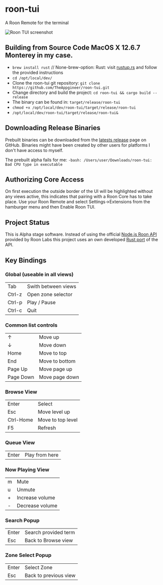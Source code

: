 # roon-tui

A Roon Remote for the terminal

![Roon TUI screenshot](images/screenshot.png)

## Building from Source Code MacOS X 12.6.7 Monterey in my case.
* `brew install rust` // None-brew-option: Rust: visit [rustup.rs](https://rustup.rs/) and follow the provided instructions
* `cd /opt/local/dev/`
* Clone the roon-tui git repository: `git clone https://github.com/TheAppgineer/roon-tui.git`
* Change directory and build the project: `cd roon-tui && cargo build --release`
* The binary can be found in: `target/release/roon-tui`
* `chmod +x /opt/local/dev/roon-tui/target/release/roon-tui`
* `/opt/local/dev/roon-tui/target/release/roon-tui&`

## Downloading Release Binaries
Prebuilt binaries can be downloaded from the [latests release](https://github.com/TheAppgineer/roon-tui/releases/latest) page on GitHub. Binaries might have been created by other users for platforms I don't have access to myself.

The prebuilt alpha fails for me: `-bash: /Users/user/Downloads/roon-tui: Bad CPU type in executable`

## Authorizing Core Access
On first execution the outside border of the UI will be highlighted without any views active, this indicates that pairing with a Roon Core has to take place. Use your Roon Remote and select Settings&rarr;Extensions from the hamburger menu and then Enable Roon TUI.

## Project Status
This is Alpha stage software. Instead of using the official [Node.js Roon API](https://github.com/RoonLabs/node-roon-api) provided by Roon Labs this project uses an own developed [Rust port](https://github.com/TheAppgineer/rust-roon-api) of the API.

## Key Bindings
### Global (useable in all views)
|||
|---|---|
|Tab|Swith between views
|Ctrl-z|Open zone selector
|Ctrl-p|Play / Pause
|Ctrl-c|Quit
### Common list controls
|||
|---|---|
|&uarr;|Move up
|&darr;|Move down
|Home|Move to top
|End|Move to bottom
|Page Up|Move page up
|Page Down|Move page down
### Browse View
|||
|---|---|
|Enter|Select
|Esc|Move level up
|Ctrl-Home|Move to top level
|F5|Refresh
### Queue View
|||
|---|---|
|Enter|Play from here
### Now Playing View
|||
|---|---|
|m|Mute
|u|Unmute
|+|Increase volume
|-|Decrease volume
### Search Popup
|||
|---|---|
|Enter|Search provided term
|Esc|Back to Browse view
### Zone Select Popup
|||
|---|---|
|Enter|Select Zone
|Esc|Back to previous view
